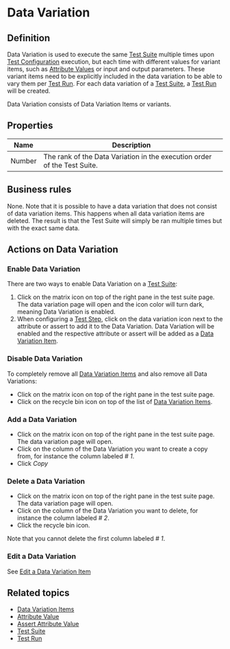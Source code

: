 # Data Variation

## Definition

Data Variation is used to execute the same [Test Suite](test-suite) multiple times upon [Test Configuration](test-configuration) execution, but each time with different values for variant items, such as [Attribute Values](attribute-value) or input and output parameters. These variant items need to be explicitly included in the data variation to be able to vary them per [Test Run](test-run). For each data variation of a [Test Suite](test-suite), a [Test Run](test-run) will be created.
 
Data Variation consists of Data Variation Items or variants.

## Properties
| Name | Description |
| ----------- | ----------- |
| Number | The rank of the Data Variation in the execution order of the Test Suite. |

## Business rules

None. 
Note that it is possible to have a data variation that does not consist of data variation items. This happens when all data variation items are deleted. The result is that the Test Suite will simply be ran multiple times but with the exact same data.

## Actions on Data Variation

### Enable Data Variation
There are two ways to enable Data Variation on a [Test Suite](test-suite):
1. Click on the matrix icon on top of the right pane in the test suite page. The data variation page will open and the icon color will turn dark, meaning Data Variation is enabled.
2. When configuring a [Test Step](test-step), click on the data variation icon next to the attribute or assert to add it to the Data Variation. Data Variation will be enabled and the respective attribute or assert will be added as a [Data Variation Item](datavariation-item).

### Disable Data Variation
To completely remove all [Data Variation Items](datavariation-item) and also remove all Data Variations:
- Click on the matrix icon on top of the right pane in the test suite page.
- Click on the recycle bin icon on top of the list of [Data Variation Items](datavariation-item).

### Add a Data Variation
- Click on the matrix icon on top of the right pane in the test suite page. The data variation page will open.
- Click on the column of the Data Variation you want to create a copy from, for instance the column labeled *# 1*. 
- Click *Copy*

### Delete a Data Variation
- Click on the matrix icon on top of the right pane in the test suite page. The data variation page will open.
- Click on the column of the Data Variation you want to delete, for instance the column labeled *# 2*. 
- Click the recycle bin icon.

Note that you cannot delete the first column labeled *# 1*.

### Edit a Data Variation
See [Edit a Data Variation Item](datavariation-item#edit-a-data-variation-item)

## Related topics
- [Data Variation Items](datavariation-item)
- [Attribute Value](attribute-value)
- [Assert Attribute Value](assert-attribute-value)
- [Test Suite](test-suite)
- [Test Run](test-run)
